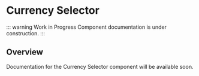 # Currency Selector

::: warning Work in Progress
Component documentation is under construction.
:::

## Overview

Documentation for the Currency Selector component will be available soon.
